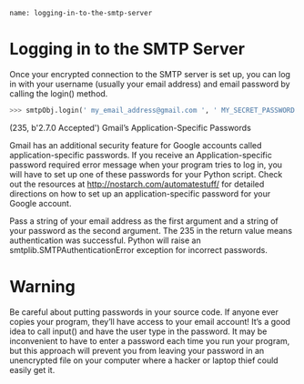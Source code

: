 ```ngMeta
name: logging-in-to-the-smtp-server
```
# Logging in to the SMTP Server
Once your encrypted connection to the SMTP server is set up, you can log in with your username (usually your email address) and email password by calling the login() method.

```python
>>> smtpObj.login(' my_email_address@gmail.com ', ' MY_SECRET_PASSWORD ')
```
(235, b'2.7.0 Accepted')
Gmail’s Application-Specific Passwords

Gmail has an additional security feature for Google accounts called application-specific passwords. If you receive an Application-specific password required error message when your program tries to log in, you will have to set up one of these passwords for your Python script. Check out the resources at <span><a href="http://nostarch.com/automatestuff/">http://nostarch.com/automatestuff/</a></span> for detailed directions on how to set up an application-specific password for your Google account.

Pass a string of your email address as the first argument and a string of your password as the second argument. The 235 in the return value means authentication was successful. Python will raise an smtplib.SMTPAuthenticationError exception for incorrect passwords.

# Warning
Be careful about putting passwords in your source code. If anyone ever copies your program, they’ll have access to your email account! It’s a good idea to call input() and have the user type in the password. It may be inconvenient to have to enter a password each time you run your program, but this approach will prevent you from leaving your password in an unencrypted file on your computer where a hacker or laptop thief could easily get it.